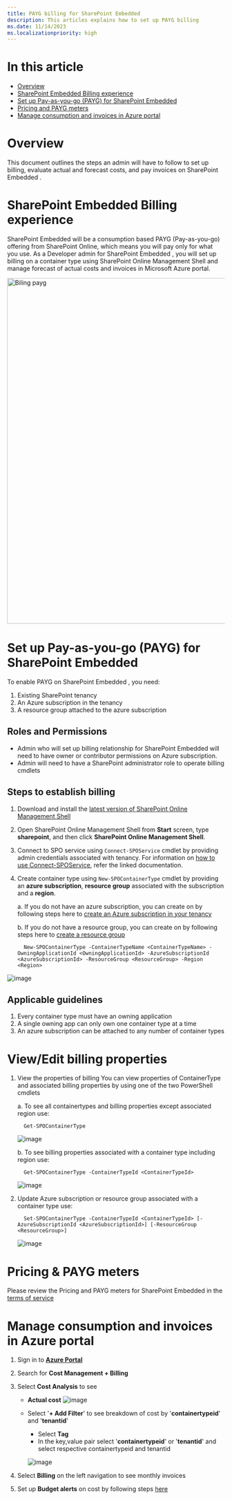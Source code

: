 ```yaml
---
title: PAYG billing for SharePoint Embedded 
description: This articles explains how to set up PAYG billing
ms.date: 11/14/2023
ms.localizationpriority: high
---
```


# In this article
  - [Overview](#overview)
  - [SharePoint Embedded  Billing experience](#sharepoint-repository-services-billing-experience)
  - [Set up Pay-as-you-go (PAYG) for SharePoint Embedded ](#set-up-pay-as-you-go-payg-for-sharepoint-repository-services)
  - [Pricing and PAYG meters](#pricing--payg-meters)
  - [Manage consumption and invoices in Azure portal](#manage-consumption-and-invoices-in-azure-portal)

# Overview
This document outlines the steps an admin will have to follow to set up billing, evaluate actual and forecast costs, and pay invoices on SharePoint Embedded . 

# SharePoint Embedded  Billing experience
SharePoint Embedded  will be a consumption based PAYG (Pay-as-you-go) offering from SharePoint Online, which means you will pay only for what you use. As a Developer admin for SharePoint Embedded , you will set up billing on a container type using SharePoint Online Management Shell and manage forecast of actual costs and invoices in Microsoft Azure portal. 

<img width="800" alt="Biling payg" src="https://github.com/cindylay/temp-docs/assets/125297866/68385ce2-f63d-4fba-a590-2d8de3058eee">

# Set up Pay-as-you-go (PAYG) for SharePoint Embedded 

To enable PAYG on SharePoint Embedded , you need:

  1. Existing SharePoint tenancy
  2. An Azure subscription in the tenancy
  3. A resource group attached to the azure subscription 

## Roles and Permissions
- Admin who will set up billing relationship for SharePoint Embedded  will need to have owner or contributor permissions on Azure subscription. 
- Admin will need to have a SharePoint administrator role to operate billing cmdlets
 
## Steps to establish billing 

1. Download and install the [latest version of SharePoint Online Management Shell](https://www.microsoft.com/en-us/download/details.aspx?id=35588)
2. Open SharePoint Online Management Shell from **Start** screen, type **sharepoint**, and then click **SharePoint Online Management Shell**.
3. Connect to SPO service using `Connect-SPOService` cmdlet by providing admin credentials associated with tenancy. For information on [how to use Connect-SPOService](https://learn.microsoft.com/en-us/powershell/module/sharepoint-online/connect-sposervice?view=sharepoint-ps), refer the linked documentation.
4. Create container type using `New-SPOContainerType` cmdlet by providing an **azure subscription**, **resource group** associated with the subscription and a **region**.
   
   a. If you do not have an azure subscription, you can create on by following steps here to [create an Azure subscription in your tenancy](https://learn.microsoft.com/en-us/azure/cloud-adoption-framework/ready/azure-best-practices/initial-subscriptions)
   
   b. If you do not have a resource group, you can create on by following steps here to [create a resource group](https://learn.microsoft.com/en-us/azure/azure-resource-manager/management/manage-resource-groups-portal)
   

         New-SPOContainerType -ContainerTypeName <ContainerTypeName> -OwningApplicationId <OwningApplicationId> -AzureSubscriptionId <AzureSubscriptionId> -ResourceGroup <ResourceGroup> -Region <Region>
  
![image](https://github.com/cindylay/temp-docs/assets/125297866/1ec76921-d05c-4464-a60c-e1b6f3b27292)

 ## Applicable guidelines
 1. Every container type must have an owning application
 2. A single owning app can only own one container type at a time
 3. An azure subscription can be attached to any number of container types
 
# View/Edit billing properties 

1. View the properties of billing
   You can view properties of ContainerType and associated billing properties by using one of the two PowerShell cmdlets

   a. To see all containertypes and billing properties except associated region use:

         Get-SPOContainerType
 
   ![image](https://github.com/cindylay/temp-docs/assets/125297866/085154af-06ff-43e1-ae77-ad19add8c3e4)

   b. To see billing properties associated with a container type including region use:
   
         Get-SPOContainerType -ContainerTypeId <ContainerTypeId>

      ![image](https://github.com/cindylay/temp-docs/assets/125297866/efefc7cc-297d-4fd6-8f73-7f96dbeb884b)

3. Update Azure subscription or resource group associated with a container type use:
   
         Set-SPOContainerType -ContainerTypeId <ContainerTypeId> [-AzureSubscriptionId <AzureSubscriptionId>] [-ResourceGroup <ResourceGroup>]

   ![image](https://github.com/cindylay/temp-docs/assets/125297866/08e83dbc-2f88-4877-bbf7-ec9ea9da6168)


# Pricing & PAYG meters

Please review the Pricing and PAYG meters for SharePoint Embedded in the [terms of service](../../terms-of-service.md)

#  Manage consumption and invoices in Azure portal

1. Sign in to [**Azure Portal**](https://portal.azure.com/)
2. Search for **Cost Management + Billing** 
3. Select **Cost Analysis** to see
     - **Actual cost**
      ![image](https://github.com/cindylay/temp-docs/assets/125297866/b662fb88-1540-4360-91de-471df2906dc4)
       
     - Select '**+ Add Filter**' to see breakdown of cost by '**containertypeid**' and '**tenantid**'
         - Select **Tag**
         - In the key,value pair select '**containertypeid**' or '**tenantid**' and select respective containertypeid and tenantid
           
       ![image](https://github.com/cindylay/temp-docs/assets/125297866/a8bd75ab-1c6a-4317-92c9-ac3fc214b724)


5. Select **Billing** on the left navigation to see monthly invoices
6. Set up **Budget alerts** on cost by following steps [here](https://learn.microsoft.com/en-us/azure/cost-management-billing/costs/cost-mgt-alerts-monitor-usage-spending)
